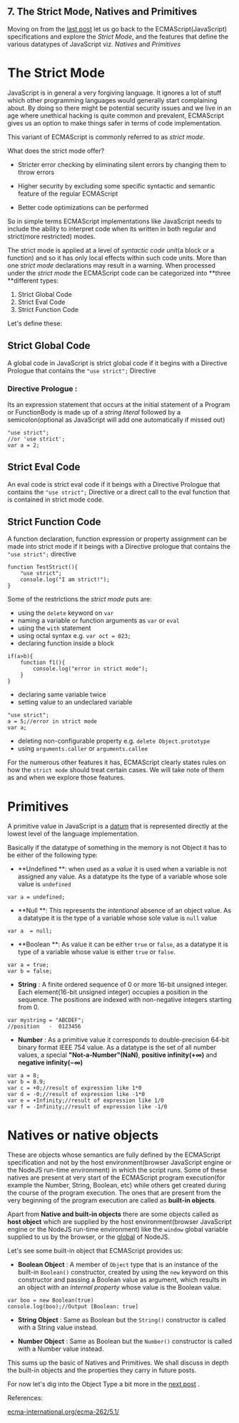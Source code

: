 ## 7. The Strict Mode, Natives and Primitives

Moving on from the  [last post](https://diganta.hashnode.dev/6-prototype-chain-objectcreate-and-more-ck5r5bqme06w4qks1xad55e27)  let us go back to the ECMAScript(JavaScript) specifications and explore the *Strict Mode*, and the features that define the various datatypes of JavaScript viz. *Natives* and *Primitives*

# The Strict Mode
JavaScript is in general a very forgiving language. It ignores a lot of stuff which other programming languages would generally start complaining about. By doing so there might be potential security issues and we live in an age where unethical hacking is quite common and prevalent, ECMAScript gives us an option to make things safer in terms of code implementation.

This variant of ECMAScript is commonly referred to as *strict mode*.

What does the strict mode offer?

- Stricter error checking by eliminating silent errors by changing them to throw errors

- Higher security by excluding some specific syntactic and semantic feature of the regular ECMAScript

- Better code optimizations can be performed

So in simple terms ECMAScript implementations like JavaScript needs to include the ability to interpret code when its written in both regular and strict(more restricted) modes. 

The strict mode is applied at a level of *syntactic code unit*(a block or a function) and so it has only local effects within such code units. More than one *strict mode* declarations may result in a warning. When processed under the *strict mode* the ECMAScript code can be categorized into **three **different types:

1. Strict Global Code
2. Strict Eval Code
3. Strict Function Code

Let's define these:

## Strict Global Code
A global code in JavaScript is strict global code if it begins with a Directive Prologue that contains the `"use strict";` Directive
### Directive Prologue : 
Its an expression statement that occurs at the initial statement of a Program or FunctionBody is made up of a *string literal* followed by a semicolon(optional as JavaScript will add one automatically if missed out)


```
"use strict";
//or 'use strict';
var a = 2;
``` 
## Strict Eval Code
An eval code is strict eval code if it beings with a Directive Prologue that contains the `"use strict";` Directive or a direct call to the eval function that is contained in strict mode code.

## Strict Function Code
A function declaration, function expression or property assignment can be made into strict mode if it beings with a Directive prologue that contains the `"use strict";` directive

```
function TestStrict(){
    "use strict";
    console.log("I am strict!");
}
```
Some of the restrictions the *strict mode* puts are:
- using the `delete` keyword on `var`
- naming a variable or function arguments as `var` or `eval`
- using the `with` statement
- using octal syntax e.g. `var oct = 023;`
- declaring function inside a block

```
if(a>b){
    function f1(){
        console.log("error in strict mode");
    }
}
``` 
- declaring same variable twice
- setting value to an undeclared variable

```
"use strict";
a = 5;//error in strict mode
var a;
``` 

- deleting non-configurable property e.g. `delete Object.prototype`
- using `arguments.caller` or `arguments.callee`

For the numerous other features it has, ECMAScript clearly states rules on how the `strict mode` should treat certain cases. We will take note of them as and when we explore those features. 


# Primitives
A primitive value in JavaScript is a  [datum](https://en.wiktionary.org/wiki/datum) that is represented directly at the lowest level of the language implementation.

Basically if the datatype of something in the memory is not Object it has to be either of the following type:
- **Undefined **: when used as a *value* it is used when a variable is not assigned any value. As a datatype its the type of a variable whose sole value is `undefined`
```
var a = undefined;
``` 

- **Null **: This represents the *intentional* absence of an object value. As a datatype it is the type of a variable whose sole value is `null` value

```
var a  = null;
``` 

- **Boolean **: As value it can be either `true` or `false`, as a datatype it is type of a variable whose value is either `true` or `false`. 
```
var a = true;
var b = false;
``` 
- **String** : A finite ordered sequence of 0 or more 16-bit unsigned integer.  Each element(16-bit unsigned integer) occupies a position in the sequence. The positions are indexed with non-negative integers starting from 0.

```
var mystring = "ABCDEF";
//position   -  0123456 
``` 

- **Number** : As a primitive value it corresponds to double-precision 64-bit binary format IEEE 754 value. As a datatype is the set of all number values, a special **"Not-a-Number"(NaN)**, **positive infinity(+∞)** and **negative infinity(−∞)**

```
var a = 8;
var b = 8.9;
var c = +0;//result of expression like 1*0
var d = -0;//result of expression like -1*0
var e = +Infinity;//result of expression like 1/0
var f = -Infinity;//result of expression like -1/0
``` 


# Natives or native objects
These are objects whose semantics are fully defined by the ECMAScript specification and not by the host environment(browser JavaScript engine or the NodeJS run-time environment) in which the script runs.
Some of these natives are present at very start of the ECMAScript program execution(for example the Number, String, Boolean, etc) while others get created during the course of the program execution.
The ones that are present from the very beginning of the program execution are called as **built-in objects**. 

Apart from **Native and built-in objects** there are some objects called as **host object**  which are supplied by the host environment(browser JavaScript engine or the NodeJS run-time environment) like the `window` global variable supplied to us by the browser, or the  [global](https://nodejs.org/api/globals.html#globals_global) of NodeJS.

Let's see some built-in object that ECMAScript provides us:

- **Boolean Object** : A member of `Object` type that is an instance of the built-in `Boolean()` constructor,  created by using the `new` keyword on this constructor and passing a Boolean value as argument, which results in an object with an *internal property* whose value is the Boolean value.

```
var boo = new Boolean(true)
console.log(boo);//Output [Boolean: true]
``` 
- **String Object** : Same as Boolean but the `String()` constructor is called with a String value instead.

- **Number Object** : Same as Boolean but the `Number()` constructor is called with a Number value instead.

This sums up the basic of Natives and Primitives. We shall discuss in depth the built-in objects and the properties they carry in future posts.

For now let's dig into the Object Type a bit more in the  [next post](https://diganta.hashnode.dev/8-the-object-type-ck68dwxl004d4kbs1pjovyro8) .

References:

 [ecma-international.org/ecma-262/5.1/](ecma-international.org/ecma-262/5.1/)
 
